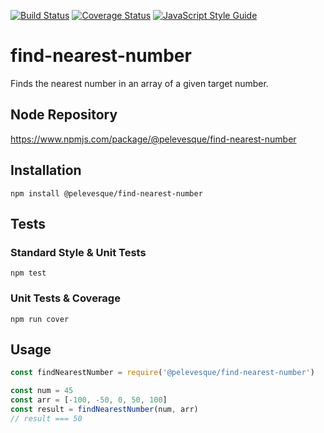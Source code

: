 [![Build Status](https://travis-ci.org/pelevesque/find-nearest-number.svg?branch=master)](https://travis-ci.org/pelevesque/find-nearest-number)
[![Coverage Status](https://coveralls.io/repos/github/pelevesque/find-nearest-number/badge.svg?branch=master)](https://coveralls.io/github/pelevesque/find-nearest-number?branch=master)
[![JavaScript Style Guide](https://img.shields.io/badge/code_style-standard-brightgreen.svg)](https://standardjs.com)

# find-nearest-number

Finds the nearest number in an array of a given target number.

## Node Repository

https://www.npmjs.com/package/@pelevesque/find-nearest-number

## Installation

`npm install @pelevesque/find-nearest-number`

## Tests

### Standard Style & Unit Tests

`npm test`

### Unit Tests & Coverage

`npm run cover`

## Usage

```js
const findNearestNumber = require('@pelevesque/find-nearest-number')
```

```js
const num = 45
const arr = [-100, -50, 0, 50, 100]
const result = findNearestNumber(num, arr)
// result === 50
```
